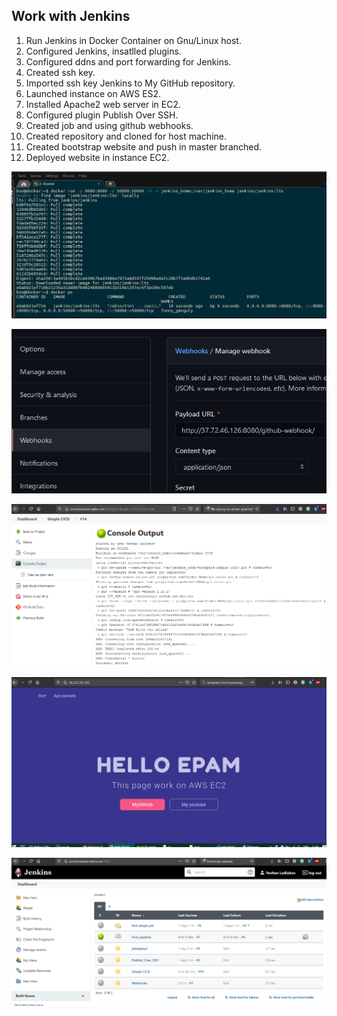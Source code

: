 ## Work with Jenkins

1. Run Jenkins in Docker Container on Gnu/Linux host.  
2. Configured Jenkins, insatlled plugins.  
3. Configured ddns and port forwarding for Jenkins.    
4. Created ssh key.  
5. Imported ssh key Jenkins to My GitHub repository.  
6. Launched instance on AWS ES2.  
7. Installed Apache2 web server in EC2.  
8. Configured plugin Publish Over SSH.  
9. Created job and using github webhooks.  
10. Created repository and  cloned for host machine. 
11. Created bootstrap website and push in master branched.  
12. Deployed website in instance EC2.

![images](https://github.com/Docker-Meds/DevOps_online_Vinnytsia_2021Q2/blob/Master/m8/task8.1/images/1.PNG)  

![images](https://github.com/Docker-Meds/DevOps_online_Vinnytsia_2021Q2/blob/Master/m8/task8.1/images/12.PNG)  

![images](https://github.com/Docker-Meds/DevOps_online_Vinnytsia_2021Q2/blob/Master/m8/task8.1/images/17.PNG)  

![images](https://github.com/Docker-Meds/DevOps_online_Vinnytsia_2021Q2/blob/Master/m8/task8.1/images/16.PNG)  

![images](https://github.com/Docker-Meds/DevOps_online_Vinnytsia_2021Q2/blob/Master/m8/task8.1/images/18.PNG)
